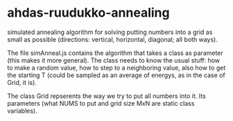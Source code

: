 # ahdas-ruudukko-annealing
simulated annealing algorithm for solving putting numbers into a grid as small as possible (directions: vertical, horizontal, diagonal; all both ways).

The file simAnneal.js contains the algorithm that takes a class as parameter (this makes it more general). The class needs to know the usual stuff: how to make a random value, how to step to a neighboring value, also how to get the starting T (could be sampled as an average of energys, as in the case of Grid, it is).


The class Grid repserents the way we try to put all numbers into it. Its parameters (what NUMS to put and grid size MxN are static class variables).
